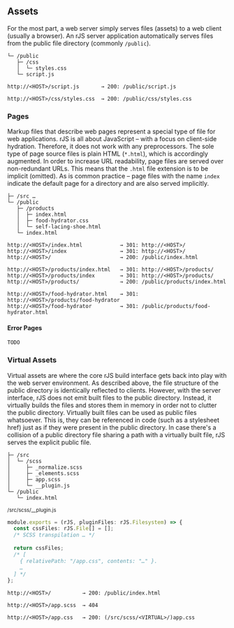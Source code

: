 ## Assets

For the most part, a web server simply serves files (assets) to a web client (usually a browser). An rJS server application automatically serves files from the public file directory (commonly `/public`).

``` dir
└─ /public
   ├─ /css
   │  └─ styles.css
   └─ script.js
```

``` urlmap
http://<HOST>/script.js       → 200: /public/script.js

http://<HOST>/css/styles.css  → 200: /public/css/styles.css
```

### Pages

Markup files that describe web pages represent a special type of file for web applications. rJS is all about JavaScript – with a focus on client-side hydration. Therefore, it does not work with any preprocessors. The sole type of page source files is plain HTML (`*.html`), which is accordingly augmented. In order to increase URL readability, page files are served over non-redundant URLs. This means that the `.html` file extension is to be implicit (omitted). As is common practice – page files with the name `index` indicate the default page for a directory and are also served implicitly.

``` dir
├─ /src …
└─ /public
   ├─ /products
   │  ├─ index.html
   │  ├─ food-hydrator.css
   │  └─ self-lacing-shoe.html
   └─ index.html
```

``` urlmap
http://<HOST>/index.html            → 301: http://<HOST>/
http://<HOST>/index                 → 301: http://<HOST>/
http://<HOST>/                      → 200: /public/index.html

http://<HOST>/products/index.html   → 301: http://<HOST>/products/
http://<HOST>/products/index        → 301: http://<HOST>/products/
http://<HOST>/products/             → 200: /public/products/index.html

http://<HOST>/food-hydrator.html    → 301: http://<HOST>/products/food-hydrator
http://<HOST>/food-hydrator         → 301: /public/products/food-hydrator.html
```

#### Error Pages

`TODO`

### Virtual Assets

Virtual assets are where the core rJS build interface gets back into play with the web server environment. As described above, the file structure of the public directory is identically reflected to clients. However, with the server interface, rJS does not emit built files to the public directory. Instead, it virtually builds the files and stores them in memory in order not to clutter the public directory. Virtually built files can be used as public files whatsoever. This is, they can be referenced in code (such as a stylesheet href) just as if they were present in the public directory. In case there's a collision of a public directory file sharing a path with a virtually built file, rJS serves the explicit public file.

``` dir
├─ /src
│  └─ /scss
│     ├─ _normalize.scss
│     ├─ _elements.scss
│     ├─ app.scss
│     └─ __plugin.js
└─ /public
   └─ index.html
```

<small class="docs-filename">/src/scss/__plugin.js</small>

``` ts
module.exports = (rJS, pluginFiles: rJS.Filesystem) => {
  const cssFiles: rJS.File[] = [];
  /* SCSS transpilation … */
  
  return cssFiles;
  /* [
    { relativePath: "/app.css", contents: "…" }.
    …
  ] */
};
```

``` urlmap
http://<HOST>/          → 200: /public/index.html

http://<HOST>/app.scss  → 404

http://<HOST>/app.css   → 200: (/src/scss/<VIRTUAL>/)app.css
```